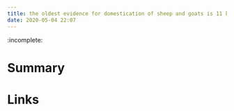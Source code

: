 ```yaml
---
title: the oldest evidence for domestication of sheep and goats is 11 ka
date: 2020-05-04 22:07
---
```


:incomplete:

# Summary

# Links

